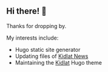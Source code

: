 ## Hi there! 👋

Thanks for dropping by.

My interests include:
- Hugo static site generator
- Updating files of [Kidlat News](https://github.com/kidlat2024/kidlatnews)
- Maintaining the [Kidlat](https://github.com/kidlat2024/kidlat) Hugo theme
